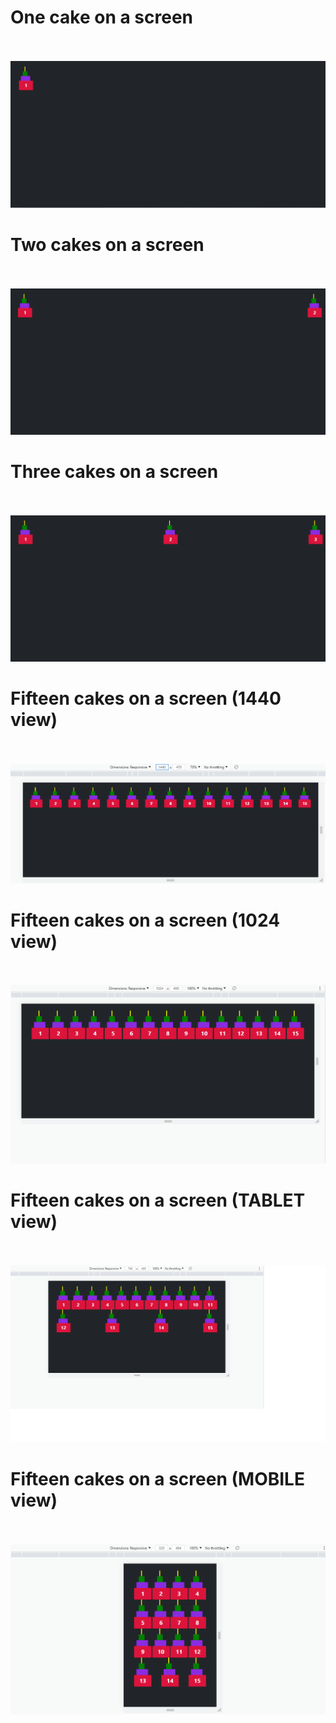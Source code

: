 <h1> One cake on a screen </h1>
</br>
</br>
<img src="https://github.com/AbhishekV9/bake-the-cake/blob/master/screenshots/single.png" />
</br>
<h1> Two cakes on a screen </h1>
</br>
</br>
<img src="https://github.com/AbhishekV9/bake-the-cake/blob/master/screenshots/double.png" />
</br>
<h1> Three cakes on a screen </h1>
</br>
</br>
<img src="https://github.com/AbhishekV9/bake-the-cake/blob/master/screenshots/three.png" />
</br>
<h1>Fifteen cakes on a screen (1440 view) </h1>
</br>
</br>
<img src="https://github.com/AbhishekV9/bake-the-cake/blob/master/screenshots/fifteen1440.png" />
</br>
<h1>Fifteen cakes on a screen (1024 view) </h1>
</br>
</br>
<img src="https://github.com/AbhishekV9/bake-the-cake/blob/master/screenshots/fifteen1024.png" />
</br>
<h1>Fifteen cakes on a screen (TABLET view) </h1>
</br>
</br>
<img src="https://github.com/AbhishekV9/bake-the-cake/blob/master/screenshots/fifteen768.png" />
</br>
<h1>Fifteen cakes on a screen (MOBILE view)</h1>
</br>
</br>
<img src="https://github.com/AbhishekV9/bake-the-cake/blob/master/screenshots/fifteen320.png" />
